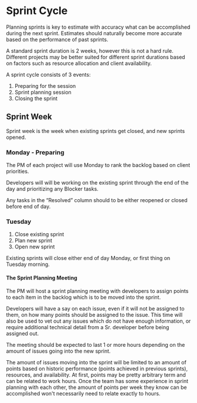 # Sprint Cycle

Planning sprints is key to estimate with accuracy what can be accomplished during the next sprint. Estimates should
naturally become more accurate based on the performance of past sprints.

A standard sprint duration is 2 weeks, however this is not a hard rule. Different projects may be better suited for
different sprint durations based on factors such as resource allocation and client availability.

A sprint cycle consists of 3 events:

1. Preparing for the session
2. Sprint planning session
3. Closing the sprint

## Sprint Week

Sprint week is the week when existing sprints get closed, and new sprints opened.

### Monday - Preparing

The PM of each project will use Monday to rank the backlog based on client priorities.

Developers will will be working on the existing sprint through the end of the day and prioritizing any Blocker tasks.

Any tasks in the “Resolved” column should to be either reopened or closed before end of day.

### Tuesday

1. Close existing sprint
2. Plan new sprint
3. Open new sprint

Existing sprints will close either end of day Monday, or first thing on Tuesday morning.

#### The Sprint Planning Meeting

The PM will host a sprint planning meeting with developers to assign points to each item in the backlog which is to be
moved into the sprint.

Developers will have a say on each issue, even if it will not be assigned to them, on how many points should be assigned
to the issue. This time will also be used to vet out any issues which do not have enough information, or require
additional technical detail from a Sr. developer before being assigned out.

The meeting should be expected to last 1 or more hours depending on the amount of issues going into the new sprint.

The amount of issues moving into the sprint will be limited to an amount of points based on historic performance \(points 
achieved in previous sprints\), resources, and availability. At first, points may be pretty arbitrary term and can be 
related to work hours. Once the team has some experience in sprint planning with each other, the amount of points per 
week they know can be accomplished won't necessarily need to relate exactly to hours.

